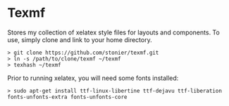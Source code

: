Texmf
=====

Stores my collection of xelatex style files for layouts and components. 
To use, simply clone and link to your home directory.

```
> git clone https://github.com/stonier/texmf.git
> ln -s /path/to/clone/texmf ~/texmf
> texhash ~/texmf
```

Prior to running xelatex, you will need some fonts installed:

```
> sudo apt-get install ttf-linux-libertine ttf-dejavu ttf-liberation fonts-unfonts-extra fonts-unfonts-core
```
